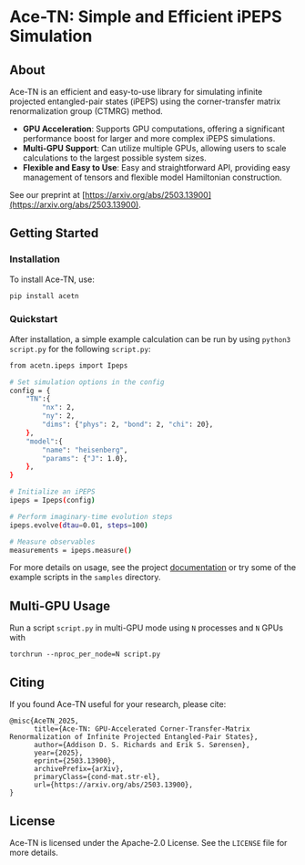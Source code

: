 # Ace-TN: Simple and Efficient iPEPS Simulation
## About
Ace-TN is an efficient and easy-to-use library for simulating infinite projected entangled-pair states (iPEPS) using the corner-transfer matrix renormalization group (CTMRG) method.

- **GPU Acceleration**: Supports GPU computations, offering a significant performance boost for larger and more complex iPEPS simulations.
- **Multi-GPU Support**: Can utilize multiple GPUs, allowing users to scale calculations to the largest possible system sizes.
- **Flexible and Easy to Use**: Easy and straightforward API, providing easy management of tensors and flexible model Hamiltonian construction.

See our preprint at [https://arxiv.org/abs/2503.13900](https://arxiv.org/abs/2503.13900).

## Getting Started
### Installation
To install Ace-TN, use:
```bash
pip install acetn
```
### Quickstart
After installation, a simple example calculation can be run by using `python3 script.py` for the following `script.py`:
```bash
from acetn.ipeps import Ipeps

# Set simulation options in the config
config = {
    "TN":{
        "nx": 2,
        "ny": 2,
        "dims": {"phys": 2, "bond": 2, "chi": 20},
    },
    "model":{
        "name": "heisenberg",
        "params": {"J": 1.0},
    },
}

# Initialize an iPEPS
ipeps = Ipeps(config)

# Perform imaginary-time evolution steps
ipeps.evolve(dtau=0.01, steps=100)

# Measure observables
measurements = ipeps.measure()
```
For more details on usage, see the project [documentation](https://ace-tn.github.io/ace-tn/) or try some of the example scripts in the `samples` directory.

## Multi-GPU Usage
Run a script `script.py` in multi-GPU mode using `N` processes and `N` GPUs with
```
torchrun --nproc_per_node=N script.py
```

## Citing
If you found Ace-TN useful for your research, please cite:
```
@misc{AceTN_2025,
      title={Ace-TN: GPU-Accelerated Corner-Transfer-Matrix Renormalization of Infinite Projected Entangled-Pair States}, 
      author={Addison D. S. Richards and Erik S. Sørensen},
      year={2025},
      eprint={2503.13900},
      archivePrefix={arXiv},
      primaryClass={cond-mat.str-el},
      url={https://arxiv.org/abs/2503.13900}, 
}
```

## License
Ace-TN is licensed under the Apache-2.0 License. See the `LICENSE` file for more details.
